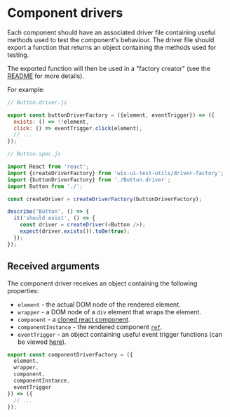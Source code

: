 # Component drivers

Each component should have an associated driver file containing useful methods used to test
the component's behaviour. The driver file should export a function that returns an object containing the methods used for testing.

The exported function will then be used in a "factory creator" (see the
[README](../README.md#createdriverfactory) for more details).

For example:

```javascript
// Button.driver.js

export const buttonDriverFactory = ({element, eventTrigger}) => ({
  exists: () => !!element,
  click: () => eventTrigger.click(element),
  // ...
});
```

```javascript
// Button.spec.js

import React from 'react';
import {createDriverFactory} from 'wix-ui-test-utils/driver-factory';
import {buttonDriverFactory} from './Button.driver';
import Button from './';

const createDriver = createDriverFactory(buttonDriverFactory);

describe('Button', () => {
  it('should exist', () => {
    const driver = createDriver(<Button />);
    expect(driver.exists()).toBe(true);
  });
});
```

## Received arguments

The component driver receives an object containing the following properties:

- `element` - the actual DOM node of the rendered element.
- `wrapper` - a DOM node of a `div` element that wraps the element.
- `component` - a [cloned react component](https://reactjs.org/docs/react-api.html#cloneelement).
- `componentInstance` - the rendered component [`ref`](https://reactjs.org/docs/refs-and-the-dom.html).
- `eventTrigger` - an object containing useful event trigger functions (can be viewed [here](https://github.com/wix/wix-ui/blob/master/packages/wix-ui-test-utils/src/helpers.tsx#L70)).

```javascript
export const componentDriverFactory = ({
  element,
  wrapper,
  component,
  componentInstance,
  eventTrigger
}) => ({
  // ...
});
```
